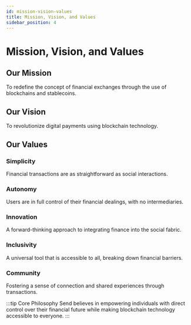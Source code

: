```yaml
---
id: mission-vision-values
title: Mission, Vision, and Values
sidebar_position: 4
---
```


# Mission, Vision, and Values

## Our Mission
To redefine the concept of financial exchanges through the use of blockchains and stablecoins.

## Our Vision
To revolutionize digital payments using blockchain technology.

## Our Values

### Simplicity
Financial transactions are as straightforward as social interactions.

### Autonomy
Users are in full control of their financial dealings, with no intermediaries.

### Innovation
A forward-thinking approach to integrating finance into the social fabric.

### Inclusivity
A universal tool that is accessible to all, breaking down financial barriers.

### Community
Fostering a sense of connection and shared experiences through transactions.


:::tip Core Philosophy
Send believes in empowering individuals with direct control over their financial future while making blockchain technology accessible to everyone.
:::
